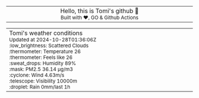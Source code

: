 
<div align="center">
<table>
<tbody>
<td align="center">
<img width="2000" height="0"><br>
Hello, this is Tomi's github 👋<br>
<sup>Built with ❤️, GO & Github Actions</sup><br>
<img width="2000" height="0">
</td>
</tbody>
</table>
</div>
<table>
<tbody>
<td align="left">
<img width="2000" height="0"><br>
Tomi's weather conditions<br>
<sup>Updated at 2024-10-28T01:36:06Z</sup><br>
<sup>:low_brightness: Scattered Clouds</sup><br>
<sup>:thermometer: Temperature 26 </sup><br>
<sup>:thermometer: Feels like 26</sup><br>
<sup>:sweat_drops: Humidity 89%</sup><br>
<sup>:mask: PM2.5 36.14 μg/m3</sup><br>
<sup>:cyclone: Wind 4.63m/s </sup><br>
<sup>:telescope: Visibility 10000m </sup><br>
<sup>:droplet: Rain 0mm/last 1h </sup><br>
<img width="2000" height="0">
</td>
<td align="left">
<img width="2000" height="0"><br>
<br>
<img width="2000" height="0">
</td>
</tbody>
</table>
</div>
    